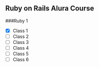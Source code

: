 ## Ruby on Rails Alura Course

###Ruby 1
- [x] Class 1
- [ ] Class 2
- [ ] Class 3
- [ ] Class 4
- [ ] Class 5
- [ ] Class 6
